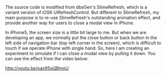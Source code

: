 The source code is modified from dbsGen's SlimeRefresh, which is a variant version of iOS6 UIRefreshControl. But different to SlimeRefresh, my main purpose is to re-use SlimeRefresh's outstanding animation effect, and provide another way for users to close a modal view in iPhone. 

In iPhone5, the screen size is a little bit large to me. But when we are developing an app, we normally put the close button or back button in the left side of navigation bar (top-left corner in the screen), which is difficult to touch if we operate iPhone with single hand. So, here I am creating an experiment to simulate if I can close a modal view by pulling it down. You can see the effect from the video below:

http://youtu.be/oax95qQBmoU


